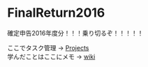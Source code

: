 # FinalReturn2016
確定申告2016年度分！！！乗り切るぞ！！！！！

ここでタスク管理 -> [Projects](https://github.com/AyaEbata/FinalReturn2016/projects)  
学んだことはここにメモ -> [wiki](https://github.com/AyaEbata/FinalReturn2016/wiki)
